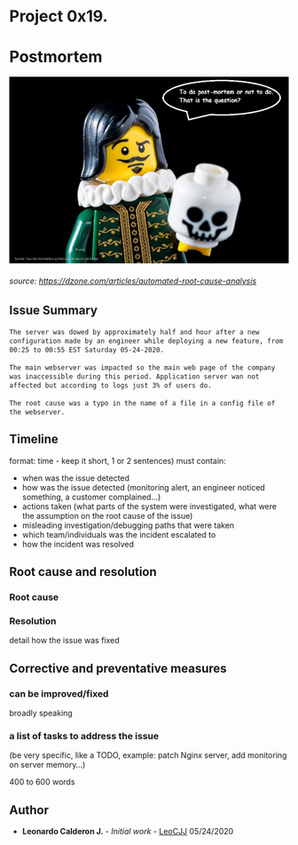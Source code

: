 # Project 0x19.

# Postmortem

![Image of postmortem](https://github.com/leocjj/holberton-system_engineering-devops/blob/master/0x19-postmortem/portmortem.jpeg)
###### source: https://dzone.com/articles/automated-root-cause-analysis

## Issue Summary

    The server was dowed by approximately half and hour after a new configuration made by an engineer while deploying a new feature, from 00:25 to 00:55 EST Saturday 05-24-2020.

    The main webserver was impacted so the main web page of the company was inaccessible during this period. Application server wan not affected but according to logs just 3% of users do.

    The root cause was a typo in the name of a file in a config file of the webserver.


## Timeline
 format: time - keep it short, 1 or 2 sentences) must contain:
* when was the issue detected
* how was the issue detected (monitoring alert, an engineer noticed something, a customer complained…)
* actions taken (what parts of the system were investigated, what were the assumption on the root cause of the issue)
* misleading investigation/debugging paths that were taken
* which team/individuals was the incident escalated to
* how the incident was resolved

## Root cause and resolution

### Root cause
### Resolution
detail how the issue was fixed

## Corrective and preventative measures
### can be improved/fixed
broadly speaking
### a list of tasks to address the issue
(be very specific, like a TODO, example: patch Nginx server, add monitoring on server memory…)



400 to 600 words


## Author

* **Leonardo Calderon J.** - *Initial work* - [LeoCJJ](https://github.com/leocjj)
05/24/2020

